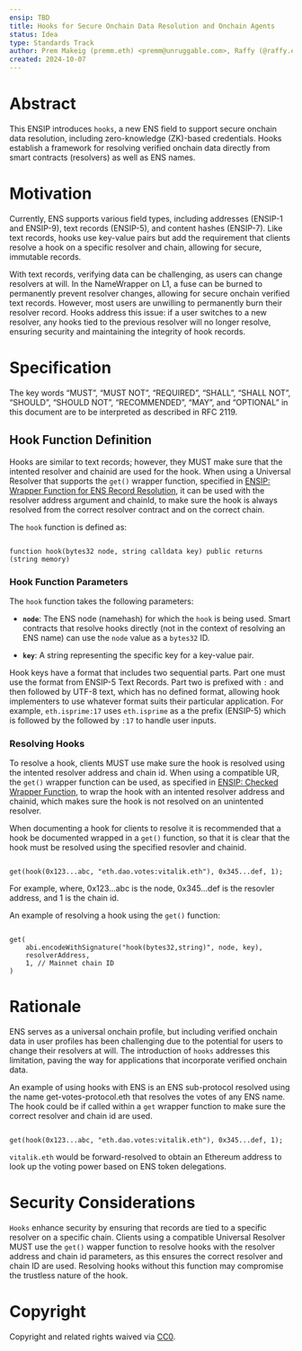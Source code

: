 ```yaml
---
ensip: TBD  
title: Hooks for Secure Onchain Data Resolution and Onchain Agents  
status: Idea  
type: Standards Track  
author: Prem Makeig (premm.eth) <premm@unruggable.com>, Raffy (@raffy.eth) <raffy@unruggable.com>  
created: 2024-10-07  
---
```


# Abstract 

This ENSIP introduces `hooks`, a new ENS field to support secure onchain data resolution, including zero-knowledge (ZK)-based credentials. Hooks establish a framework for resolving verified onchain data directly from smart contracts (resolvers) as well as ENS names.

# Motivation

Currently, ENS supports various field types, including addresses (ENSIP-1 and ENSIP-9), text records (ENSIP-5), and content hashes (ENSIP-7). Like text records, hooks use key-value pairs but add the requirement that clients resolve a hook on a specific resolver and chain, allowing for secure, immutable records.

With text records, verifying data can be challenging, as users can change resolvers at will. In the NameWrapper on L1, a fuse can be burned to permanently prevent resolver changes, allowing for secure onchain verified text records. However, most users are unwilling to permanently burn their resolver record. Hooks address this issue: if a user switches to a new resolver, any hooks tied to the previous resolver will no longer resolve, ensuring security and maintaining the integrity of hook records.

# Specification

The key words “MUST”, “MUST NOT”, “REQUIRED”, “SHALL”, “SHALL NOT”, “SHOULD”, “SHOULD NOT”, “RECOMMENDED”, “MAY”, and “OPTIONAL” in this document are to be interpreted as described in RFC 2119.

## Hook Function Definition

Hooks are similar to text records; however, they MUST make sure that the intented resolver and chainid are used for the hook. When using a Universal Resolver that supports the `get()` wrapper function, specified in [ENSIP: Wrapper Function for ENS Record Resolution](./ensip-TBD-9.md), it can be used with the resolver address argument and chainId, to make sure the hook is always resolved from the correct resolver contract and on the correct chain.

The `hook` function is defined as:

<code>
function hook(bytes32 node, string calldata key) public returns (string memory)
</code>

### Hook Function Parameters

The `hook` function takes the following parameters:

- **`node`**: The ENS node (namehash) for which the `hook` is being used. Smart contracts that resolve hooks directly (not in the context of resolving an ENS name) can use the `node` value as a `bytes32` ID.

- **`key`**: A string representing the specific key for a key-value pair.

Hook keys have a format that includes two sequential parts. Part one must use the format from ENSIP-5 Text Records. Part two is prefixed with `:` and then followed by UTF-8 text, which has no defined format, allowing hook implementers to use whatever format suits their particular application. For example, `eth.isprime:17` uses `eth.isprime` as a the prefix (ENSIP-5) which is followed by the followed by `:17` to handle user inputs.

### Resolving Hooks

To resolve a hook, clients MUST use make sure the hook is resolved using the intented resolver address and chain id. When using a compatible UR, the `get()` wrapper function can be used, as specified in [ENSIP: Checked Wrapper Function](#), to wrap the hook with an intented resolver address and chainid, which makes sure the hook is not resolved on an unintented resolver. 

When documenting a hook for clients to resolve it is recommended that a hook be documented wrapped in a `get()` function, so that it is clear that the hook must be resolved using the specified resovler and chainid. 

<code>
get(hook(0x123...abc, "eth.dao.votes:vitalik.eth"), 0x345...def, 1);
</code>

For example, where, 0x123...abc is the node, 0x345...def is the resovler address, and 1 is the chain id. 


An example of resolving a hook using the `get()` function:

<code>
get(
    abi.encodeWithSignature("hook(bytes32,string)", node, key),
    resolverAddress,
    1, // Mainnet chain ID
)
</code>

# Rationale 

ENS serves as a universal onchain profile, but including verified onchain data in user profiles has been challenging due to the potential for users to change their resolvers at will. The introduction of `hooks` addresses this limitation, paving the way for applications that incorporate verified onchain data.

An example of using hooks with ENS is an ENS sub-protocol resolved using the name get-votes-protocol.eth that resolves the votes of any ENS name. The hook could be if called within a `get` wrapper function to make sure the correct resolver and chain id are used. 

<code>
get(hook(0x123...abc, "eth.dao.votes:vitalik.eth"), 0x345...def, 1);
</code>

`vitalik.eth` would be forward-resolved to obtain an Ethereum address to look up the voting power based on ENS token delegations.

# Security Considerations

`Hooks` enhance security by ensuring that records are tied to a specific resolver on a specific chain. Clients using a compatible Universal Resolver MUST use the `get()` wapper function to resolve hooks with the resolver address and chain id parameters, as this ensures the correct resolver and chain ID are used. Resolving hooks without this function may compromise the trustless nature of the hook.

# Copyright

Copyright and related rights waived via [CC0](../LICENSE.md).
